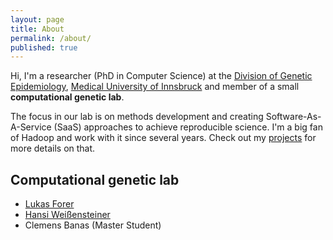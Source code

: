 ```yaml
---
layout: page
title: About
permalink: /about/
published: true
---
```


Hi,
I'm a researcher (PhD in Computer Science) at the [Division of Genetic Epidemiology](http://genepi.i-med.ac.at), [Medical University of Innsbruck](http://www.i-med.ac.at) and member of a small **computational genetic lab**.

The focus in our lab is on methods development and creating Software-As-A-Service (SaaS) approaches to achieve reproducible science. I'm a big fan of Hadoop and work with it since several years. Check out my [projects](http://seppinho.github.io/projects) for more details on that.

## Computational genetic lab
- [Lukas Forer](http://www.forer.it)
- [Hansi Weißensteiner](http://haplogrep.uibk.ac.at/blog)
- Clemens Banas (Master Student)

